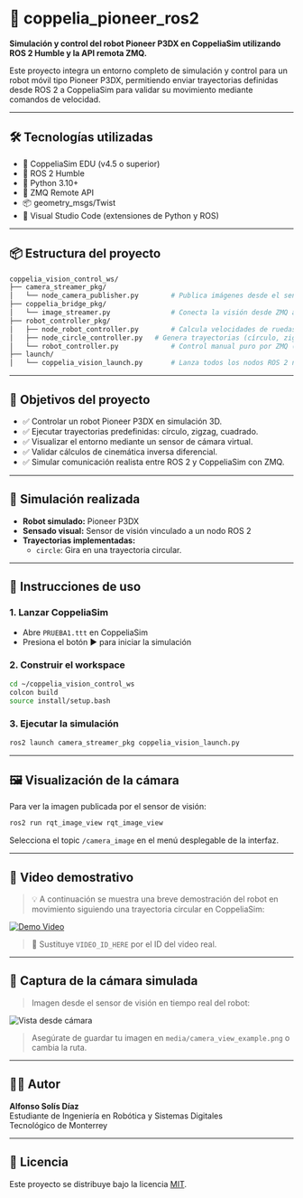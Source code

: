 # 🧠 coppelia_pioneer_ros2

**Simulación y control del robot Pioneer P3DX en CoppeliaSim utilizando ROS 2 Humble y la API remota ZMQ.**

Este proyecto integra un entorno completo de simulación y control para un robot móvil tipo Pioneer P3DX, permitiendo enviar trayectorias definidas desde ROS 2 a CoppeliaSim para validar su movimiento mediante comandos de velocidad.

---

## 🛠 Tecnologías utilizadas

- 🧪 CoppeliaSim EDU (v4.5 o superior)
- 🤖 ROS 2 Humble
- 🐍 Python 3.10+
- 🔌 ZMQ Remote API
- 📦 geometry_msgs/Twist
- 🧩 Visual Studio Code (extensiones de Python y ROS)

---

## 📦 Estructura del proyecto

```bash
coppelia_vision_control_ws/
├── camera_streamer_pkg/
│   └── node_camera_publisher.py        # Publica imágenes desde el sensor de visión de CoppeliaSim
├── coppelia_bridge_pkg/
│   └── image_streamer.py               # Conecta la visión desde ZMQ a ROS 2
├── robot_controller_pkg/
│   ├── node_robot_controller.py        # Calcula velocidades de ruedas a partir de /cmd_vel
│   ├── node_circle_controller.py   # Genera trayectorias (círculo, zigzag, cuadrado)
│   └── robot_controller.py             # Control manual puro por ZMQ (modo test)
├── launch/
│   └── coppelia_vision_launch.py       # Lanza todos los nodos ROS 2 necesarios
```

---

## 🎯 Objetivos del proyecto

- ✅ Controlar un robot Pioneer P3DX en simulación 3D.
- ✅ Ejecutar trayectorias predefinidas: círculo, zigzag, cuadrado.
- ✅ Visualizar el entorno mediante un sensor de cámara virtual.
- ✅ Validar cálculos de cinemática inversa diferencial.
- ✅ Simular comunicación realista entre ROS 2 y CoppeliaSim con ZMQ.

---

## 🧪 Simulación realizada

- **Robot simulado:** Pioneer P3DX
- **Sensado visual:** Sensor de visión vinculado a un nodo ROS 2
- **Trayectorias implementadas:**
  - `circle`: Gira en una trayectoria circular.

---

## 🚀 Instrucciones de uso

### 1. Lanzar CoppeliaSim

- Abre `PRUEBA1.ttt` en CoppeliaSim
- Presiona el botón ▶️ para iniciar la simulación

### 2. Construir el workspace

```bash
cd ~/coppelia_vision_control_ws
colcon build
source install/setup.bash
```

### 3. Ejecutar la simulación

```bash
ros2 launch camera_streamer_pkg coppelia_vision_launch.py
```

---

## 🖼 Visualización de la cámara

Para ver la imagen publicada por el sensor de visión:

```bash
ros2 run rqt_image_view rqt_image_view
```

Selecciona el topic `/camera_image` en el menú desplegable de la interfaz.

---

## 🎥 Video demostrativo

> 💡 A continuación se muestra una breve demostración del robot en movimiento siguiendo una trayectoria circular en CoppeliaSim:

[![Demo Video](https://img.youtube.com/vi/VIDEO_ID_HERE/0.jpg)](https://www.youtube.com/watch?v=VIDEO_ID_HERE)

> 🔁 Sustituye `VIDEO_ID_HERE` por el ID del video real.

---

## 📸 Captura de la cámara simulada

> Imagen desde el sensor de visión en tiempo real del robot:

![Vista desde cámara](![image](https://github.com/user-attachments/assets/a5ef6ca4-9dbe-425e-9a94-2864dcdc5bb8)
)

> Asegúrate de guardar tu imagen en `media/camera_view_example.png` o cambia la ruta.

---

## 👨‍💻 Autor

**Alfonso Solís Díaz**  
Estudiante de Ingeniería en Robótica y Sistemas Digitales  
Tecnológico de Monterrey

---

## 📜 Licencia

Este proyecto se distribuye bajo la licencia [MIT](https://opensource.org/licenses/MIT).
